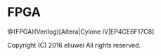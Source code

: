 # FPGA
@(FPGA)(Verilog)[Altera|Cylone IV|EP4CE6F17C8]

Copyright (C) 2016 eliuwei
All rights reserved.
